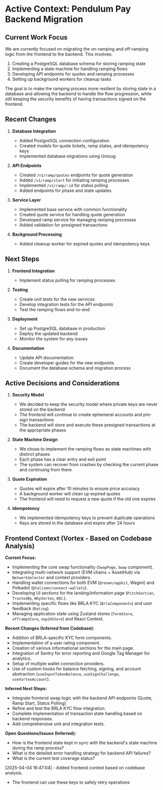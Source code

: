 # Active Context: Pendulum Pay Backend Migration

## Current Work Focus

We are currently focused on migrating the on-ramping and off-ramping logic from the frontend to the backend. This
involves:

1. Creating a PostgreSQL database schema for storing ramping state
2. Implementing a state machine for handling ramping flows
3. Developing API endpoints for quotes and ramping processes
4. Setting up background workers for cleanup tasks

The goal is to make the ramping process more resilient by storing state in a database and allowing the backend to handle
the flow progression, while still keeping the security benefits of having transactions signed on the frontend.

## Recent Changes

1. **Database Integration**

   - Added PostgreSQL connection configuration
   - Created models for quote tickets, ramp states, and idempotency keys
   - Implemented database migrations using Umzug

2. **API Endpoints**

   - Created `/v1/ramp/quotes` endpoints for quote generation
   - Added `/v1/ramp/start` for initiating ramping processes
   - Implemented `/v1/ramp/:id` for status polling
   - Added endpoints for phase and state updates

3. **Service Layer**

   - Implemented base service with common functionality
   - Created quote service for handling quote generation
   - Developed ramp service for managing ramping processes
   - Added validation for presigned transactions

4. **Background Processing**
   - Added cleanup worker for expired quotes and idempotency keys

## Next Steps

1. **Frontend Integration**

   - Implement status polling for ramping processes

2. **Testing**

   - Create unit tests for the new services
   - Develop integration tests for the API endpoints
   - Test the ramping flows end-to-end

3. **Deployment**

   - Set up PostgreSQL database in production
   - Deploy the updated backend
   - Monitor the system for any issues

4. **Documentation**
   - Update API documentation
   - Create developer guides for the new endpoints
   - Document the database schema and migration process

## Active Decisions and Considerations

1. **Security Model**

   - We decided to keep the security model where private keys are never stored on the backend
   - The frontend will continue to create ephemeral accounts and pre-sign transactions
   - The backend will store and execute these presigned transactions at the appropriate phases

2. **State Machine Design**

   - We chose to implement the ramping flows as state machines with distinct phases
   - Each phase has a clear entry and exit point
   - The system can recover from crashes by checking the current phase and continuing from there

3. **Quote Expiration**

   - Quotes will expire after 10 minutes to ensure price accuracy
   - A background worker will clean up expired quotes
   - The frontend will need to request a new quote if the old one expires

4. **Idempotency**
   - We implemented idempotency keys to prevent duplicate operations
   - Keys are stored in the database and expire after 24 hours


## Frontend Context (Vortex - Based on Codebase Analysis)

**Current Focus:**
- Implementing the core swap functionality (`SwapPage`, `Swap` component).
- Integrating multi-network support (EVM chains + AssetHub) via `NetworkSelector` and context providers.
- Handling wallet connections for both EVM (`@reown/appkit`, Wagmi) and Polkadot (`@talismn/connect-wallets`).
- Developing UI sections for the landing/information page (`PitchSection`, `TrustedBy`, `WhyVortex`, etc.).
- Implementing specific flows like BRLA KYC (`BrlaComponents`) and user feedback (`Rating`).
- Managing application state using Zustand stores (`formStore`, `offrampStore`, `sep24Store`) and React Context.

**Recent Changes (Inferred from Codebase):**
- Addition of BRLA-specific KYC form components.
- Implementation of a user rating component.
- Creation of various informational sections for the main page.
- Integration of Sentry for error reporting and Google Tag Manager for analytics.
- Setup of multiple wallet connection providers.
- Use of custom hooks for balance fetching, signing, and account abstraction (`useInputTokenBalance`, `useSignChallenge`, `useVortexAccount`).

**Inferred Next Steps:**
- Integrate frontend swap logic with the backend API endpoints (Quote, Ramp Start, Status Polling).
- Refine and test the BRLA KYC flow integration.
- Complete implementation of transaction state handling based on backend responses.
- Add comprehensive unit and integration tests.

**Open Questions/Issues (Inferred):**
- How is the frontend state kept in sync with the backend's state machine during the ramp process?
- What is the detailed error handling strategy for backend API failures?
- What is the current test coverage status?

[2025-04-04 16:47:04] - Added frontend context based on codebase analysis.
   - The frontend can use these keys to safely retry operations
